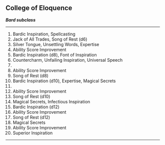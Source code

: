 ﻿## College of Eloquence

***Bard subclass***

___
1. Bardic Inspiration, Spellcasting
2. Jack of All Trades, Song of Rest (d6)
3. Silver Tongue, Unsettling Words, Expertise
4. Ability Score Improvement
5. Bardic Inspiration (d8), Font of Inspiration
6. Countercharm, Unfailing Inspiration, Universal Speech
7.  
8. Ability Score Improvement
9. Song of Rest (d8)
10. Bardic Inspiration (d10), Expertise, Magical Secrets
11.  
12. Ability Score Improvement
13. Song of Rest (d10)
14. Magical Secrets, Infectious Inspiration
15. Bardic Inspiration (d12)
16. Ability Score Improvement
17. Song of Rest (d12)
18. Magical Secrets
19. Ability Score Improvement
20. Superior Inspiration

---
